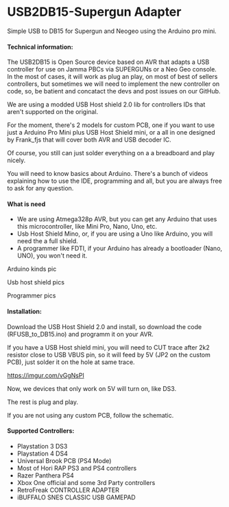 # USB2DB15-Supergun Adapter


Simple USB to DB15 for Supergun and Neogeo using the Arduino pro mini.



#### Technical information:

The USB2DB15 is Open Source device based on AVR that adapts a USB controller for use on Jamma PBCs via SUPERGUNs or a Neo Geo console.
In the most of cases, it will work as plug an play, on most of best of sellers controllers, but sometimes we will need to implement the new controller on code, so, be batient and concatact the devs and post issues on our GitHub. 

We are using a modded USB Host shield 2.0 lib for controllers IDs that aren't supported on the original. 

For the moment, there's 2 models for custom PCB, one if you want to use just a Arduino Pro Mini plus USB Host Shield mini, or a all in one designed by Frank_fjs that will cover both AVR and USB decoder IC. 

Of course, you still can just solder everything on a a breadboard and play nicely. 

You will need to know basics about Arduino. There's a bunch of videos explaining how to use the IDE, programming and all, but you are always free to ask for any question.

#### What is need


- We are using Atmega328p AVR, but you can get any Arduino that uses this microcontroller, like Mini Pro, Nano, Uno, etc.
- Usb Host Shield Mino, or, if you are using a Uno like Arduino, you will need the a full shield.
- A programmer like FDTI, if your Arduino has already a bootloader (Nano, UNO), you won't need it.


Arduino kinds pic

Usb host shield pics

Programmer pics




#### Installation:

Download the USB Host Shield 2.0 and install, so download the code (RFUSB_to_DB15.ino) and programm it on your AVR.  

If you have a USB Host shield mini, you will need to CUT trace after 2k2 resistor close to USB VBUS pin, so it will feed by 5V (JP2 on the custom PCB), just solder it on the hole at same trace. 

https://imgur.com/vGgNsPl

Now, we devices that only work on 5V will turn on, like DS3.


The rest is plug and play. 

If you are not using any custom PCB, follow the schematic.


#### Supported Controllers:    

- Playstation 3 DS3
- Playstation 4 DS4
- Universal Brook PCB (PS4 Mode)
- Most of Hori RAP PS3 and PS4 controllers	
- Razer Panthera PS4
- Xbox One official and some 3rd Party controllers
- RetroFreak CONTROLLER ADAPTER
- iBUFFALO SNES CLASSIC USB GAMEPAD





